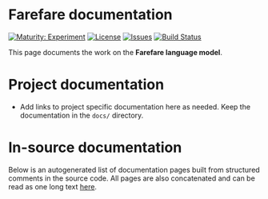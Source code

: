 # Farefare documentation

[![Maturity: Experiment](https://img.shields.io/badge/Maturity-Experiment-black.svg)](https://giellalt.github.io/MaturityClassification.html)
[![License](https://img.shields.io/github/license/giellalt/lang-gur)](https://github.com/giellalt/lang-gur/blob/main/LICENSE)
[![Issues](https://img.shields.io/github/issues/giellalt/lang-gur)](https://github.com/giellalt/lang-gur/issues)
[![Build Status](https://divvun-tc.thetc.se/api/github/v1/repository/giellalt/lang-gur/main/badge.svg)](https://github.com/giellalt/lang-gur/actions)

This page documents the work on the **Farefare language model**. 

# Project documentation

* Add links to project specific documentation here as needed. Keep the documentation in the `docs/` directory.

# In-source documentation

Below is an autogenerated list of documentation pages built from structured comments in the source code. All pages are also concatenated and can be read as one long text [here](gur.md).

